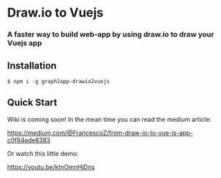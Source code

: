 # Draw.io to Vuejs

### A faster way to build web-app by using draw.io to draw your Vuejs app

## Installation

```
$ npm i -g graph2app-drawio2vuejs
```

## Quick Start

Wiki is coming soon!
In the mean time you can read the medium article:

https://medium.com/@FrancescoZ/from-draw-io-to-vue-js-app-c0f84ede8383

Or watch this little demo:

https://youtu.be/ktnOmnHjDns
